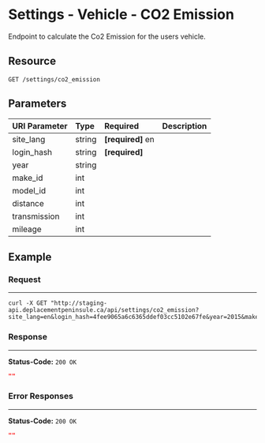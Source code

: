 # Settings - Vehicle - CO2 Emission

Endpoint to calculate the Co2 Emission for the users vehicle.

## Resource

```
GET /settings/co2_emission
```

## Parameters


| URI Parameter | Type   | Required                       | Description |
|:--------------|:-------|:-------------------------------|:------------|
| site_lang     | string | **[required]** en              |             |
| login_hash    | string | **[required]** <user hash key> |             |
| year          | string |                                |             |
| make_id       | int    |                                |             |
| model_id      | int    |                                |             |
| distance      | int    |                                |             |
| transmission  | int    |                                |             |
| mileage       | int    |                                |             |


## Example

### Request
***

```curl
curl -X GET "http://staging-api.deplacementpeninsule.ca/api/settings/co2_emission?site_lang=en&login_hash=4fee9065a6c6365ddef03cc5102e67fe&year=2015&make_id=1&model_in=2735&distance=110&transmission=1&mileage=1"
```

### Response
***

**Status-Code:** ```200 OK```

```json
""
```


### Error Responses
***

**Status-Code:** ```200 OK```


```json
""
```
